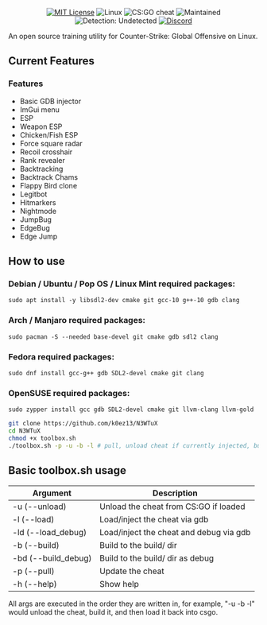 <p align="center">
  <a href="/LICENSE"><img src="https://img.shields.io/badge/License-MIT-green.svg" alt="MIT License"></a>
  <a><img src="https://img.shields.io/badge/OS-Linux-green.svg" alt="Linux"></a>
  <a><img src="https://img.shields.io/badge/Cheat-CS:GO-green.svg" alt="CS:GO cheat"></a>
  <a><img src="https://img.shields.io/badge/State-Maintained-green.svg" alt="Maintained"></a>
  <a><img src="https://img.shields.io/badge/Detection-Undetected-green.svg" alt="Detection: Undetected"></a>
  <a href="https://discord.gg/SCHsWHFJMb"><img src="https://img.shields.io/badge/Chat-Discord-blue.svg" alt="Discord"></a>
</p>

An open source training utility for Counter-Strike: Global Offensive on Linux.



## Current Features

### Features

 - Basic GDB injector
 - ImGui menu
 - ESP
 - Weapon ESP
 - Chicken/Fish ESP
 - Force square radar
 - Recoil crosshair
 - Rank revealer
 - Backtracking
 - Backtrack Chams
 - Flappy Bird clone
 - Legitbot
 - Hitmarkers
 - Nightmode
 - JumpBug
 - EdgeBug
 - Edge Jump


## How to use

### Debian / Ubuntu / Pop OS / Linux Mint required packages:

```sudo apt install -y libsdl2-dev cmake git gcc-10 g++-10 gdb clang```

### Arch / Manjaro required packages:

```sudo pacman -S --needed base-devel git cmake gdb sdl2 clang```

### Fedora required packages:

```sudo dnf install gcc-g++ gdb SDL2-devel cmake git clang```

### OpenSUSE required packages:

```sudo zypper install gcc gdb SDL2-devel cmake git llvm-clang llvm-gold```

```sh
git clone https://github.com/k0ez13/N3WTuX
cd N3WTuX
chmod +x toolbox.sh
./toolbox.sh -p -u -b -l # pull, unload cheat if currently injected, build and then load, use -h for help
```


## Basic toolbox.sh usage

| Argument           | Description                             |
| ------------------ | --------------------------------------- |
| -u (--unload)      | Unload the cheat from CS:GO if loaded   |
| -l (--load)        | Load/inject the cheat via gdb           |
| -ld (--load_debug) | Load/inject the cheat and debug via gdb |
| -b (--build)       | Build to the build/ dir                 |
| -bd (--build_debug)| Build to the build/ dir as debug        |
| -p (--pull)        | Update the cheat                        |
| -h (--help)        | Show help                               |

All args are executed in the order they are written in, for example, "-u -b -l" would unload the cheat, build it, and then load it back into csgo.

